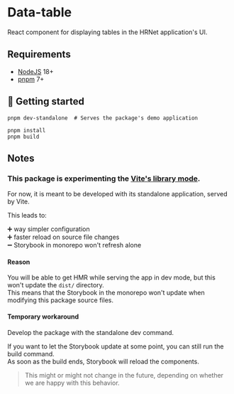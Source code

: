# Data-table

React component for displaying tables in the HRNet application's UI.

## Requirements

- [NodeJS](https://nodejs.org/en/) 18+
- [pnpm](https://pnpm.io/fr/) 7+

## 🚀 Getting started

```shell
pnpm dev-standalone  # Serves the package's demo application
```

```shell
pnpm install
pnpm build
```

## Notes

### This package is experimenting the [Vite's library mode](https://vitejs.dev/guide/build.html#library-mode).

For now, it is meant to be developed with its standalone application, served by Vite.

This leads to:

➕ way simpler configuration  
➕ faster reload on source file changes    
➖ Storybook in monorepo won't refresh alone

#### Reason

You will be able to get HMR while serving the app in dev mode, but this won't update the `dist/` directory.  
This means that the Storybook in the monorepo won't update when modifying this package source files.

#### Temporary workaround

Develop the package with the standalone dev command.

If you want to let the Storybook update at some point, you can still run the build command.  
As soon as the build ends, Storybook will reload the components.

> This might or might not change in the future, depending on whether we are happy with this behavior.
